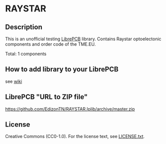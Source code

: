 # RAYSTAR

## Description

This is an unofficial testing [LibrePCB](https://librepcb.org) library. 
Contains Raystar optoelectonic components and order code of the TME.EU.

Total: 1 components


## How to add library to your LibrePCB
see [wiki](../../wiki/)


## LibrePCB "URL to ZIP file"
https://github.com/EdizonTN/RAYSTAR.lplib/archive/master.zip


## License

Creative Commons (CC0-1.0). For the license text, see [LICENSE.txt](LICENSE.txt). 